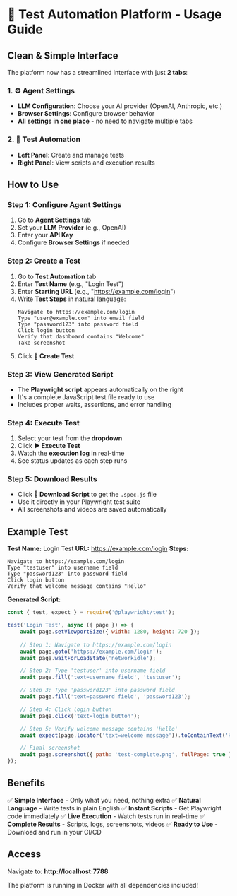 # 🧪 Test Automation Platform - Usage Guide

## Clean & Simple Interface

The platform now has a streamlined interface with just **2 tabs**:

### 1. ⚙️ Agent Settings
- **LLM Configuration**: Choose your AI provider (OpenAI, Anthropic, etc.)
- **Browser Settings**: Configure browser behavior
- **All settings in one place** - no need to navigate multiple tabs

### 2. 🧪 Test Automation
- **Left Panel**: Create and manage tests
- **Right Panel**: View scripts and execution results

## How to Use

### Step 1: Configure Agent Settings
1. Go to **Agent Settings** tab
2. Set your **LLM Provider** (e.g., OpenAI)
3. Enter your **API Key**
4. Configure **Browser Settings** if needed

### Step 2: Create a Test
1. Go to **Test Automation** tab
2. Enter **Test Name** (e.g., "Login Test")
3. Enter **Starting URL** (e.g., "https://example.com/login")
4. Write **Test Steps** in natural language:
   ```
   Navigate to https://example.com/login
   Type "user@example.com" into email field
   Type "password123" into password field
   Click login button
   Verify that dashboard contains "Welcome"
   Take screenshot
   ```
5. Click **🚀 Create Test**

### Step 3: View Generated Script
- The **Playwright script** appears automatically on the right
- It's a complete JavaScript test file ready to use
- Includes proper waits, assertions, and error handling

### Step 4: Execute Test
1. Select your test from the **dropdown**
2. Click **▶️ Execute Test**
3. Watch the **execution log** in real-time
4. See status updates as each step runs

### Step 5: Download Results
- Click **💾 Download Script** to get the `.spec.js` file
- Use it directly in your Playwright test suite
- All screenshots and videos are saved automatically

## Example Test

**Test Name:** Login Test
**URL:** https://example.com/login
**Steps:**
```
Navigate to https://example.com/login
Type "testuser" into username field
Type "password123" into password field
Click login button
Verify that welcome message contains "Hello"
```

**Generated Script:**
```javascript
const { test, expect } = require('@playwright/test');

test('Login Test', async ({ page }) => {
    await page.setViewportSize({ width: 1280, height: 720 });
    
    // Step 1: Navigate to https://example.com/login
    await page.goto('https://example.com/login');
    await page.waitForLoadState('networkidle');

    // Step 2: Type 'testuser' into username field
    await page.fill('text=username field', 'testuser');

    // Step 3: Type 'password123' into password field
    await page.fill('text=password field', 'password123');

    // Step 4: Click login button
    await page.click('text=login button');

    // Step 5: Verify welcome message contains 'Hello'
    await expect(page.locator('text=welcome message')).toContainText('Hello');

    // Final screenshot
    await page.screenshot({ path: 'test-complete.png', fullPage: true });
});
```

## Benefits

✅ **Simple Interface** - Only what you need, nothing extra
✅ **Natural Language** - Write tests in plain English
✅ **Instant Scripts** - Get Playwright code immediately
✅ **Live Execution** - Watch tests run in real-time
✅ **Complete Results** - Scripts, logs, screenshots, videos
✅ **Ready to Use** - Download and run in your CI/CD

## Access

Navigate to: **http://localhost:7788**

The platform is running in Docker with all dependencies included!